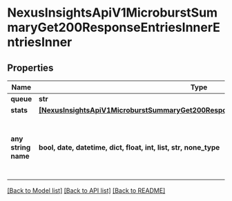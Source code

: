 # NexusInsightsApiV1MicroburstSummaryGet200ResponseEntriesInnerEntriesInner


## Properties
Name | Type | Description | Notes
------------ | ------------- | ------------- | -------------
**queue** | **str** |  | [optional] 
**stats** | [**[NexusInsightsApiV1MicroburstSummaryGet200ResponseEntriesInnerEntriesInnerStatsInner]**](NexusInsightsApiV1MicroburstSummaryGet200ResponseEntriesInnerEntriesInnerStatsInner.md) |  | [optional] 
**any string name** | **bool, date, datetime, dict, float, int, list, str, none_type** | any string name can be used but the value must be the correct type | [optional]

[[Back to Model list]](../README.md#documentation-for-models) [[Back to API list]](../README.md#documentation-for-api-endpoints) [[Back to README]](../README.md)


